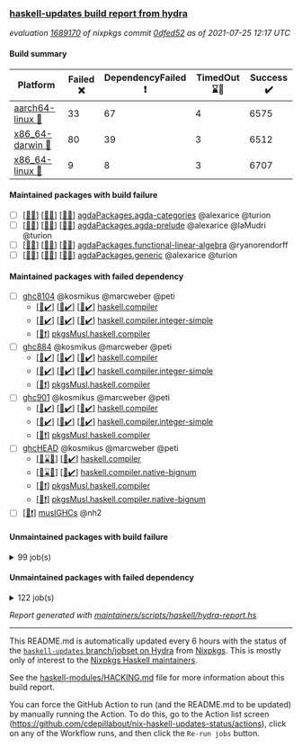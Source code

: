 ### [haskell-updates build report from hydra](https://hydra.nixos.org/jobset/nixpkgs/haskell-updates)
*evaluation [1689170](https://hydra.nixos.org/eval/1689170) of nixpkgs commit [0dfed52](https://github.com/NixOS/nixpkgs/commits/0dfed52fcf6184c25eefc0ee18330d631e6c7af5) as of 2021-07-25 12:17 UTC*
#### Build summary

 | Platform | Failed :x: | DependencyFailed :heavy_exclamation_mark: | TimedOut :hourglass::no_entry_sign: | Success :heavy_check_mark: | 
 | --- | --- | --- | --- | --- | 
 | [aarch64-linux :iphone:](https://hydra.nixos.org/eval/1689170?filter=.aarch64-linux) | 33 | 67 | 4 | 6575 | 
 | [x86_64-darwin :apple:](https://hydra.nixos.org/eval/1689170?filter=.x86_64-darwin) | 80 | 39 | 3 | 6512 | 
 | [x86_64-linux :penguin:](https://hydra.nixos.org/eval/1689170?filter=.x86_64-linux) | 9 | 8 | 3 | 6707 | 
#### Maintained packages with build failure
- [ ] [[:iphone::x:]](https://hydra.nixos.org/build/148413832) [[:apple::x:]](https://hydra.nixos.org/build/148413847) [[:penguin::x:]](https://hydra.nixos.org/build/148413844) [agdaPackages.agda-categories](https://hydra.nixos.org/eval/1689170?filter=agdaPackages.agda-categories) @alexarice @turion
- [ ] [[:iphone::x:]](https://hydra.nixos.org/build/148413836) [[:apple::x:]](https://hydra.nixos.org/build/148413835) [[:penguin::x:]](https://hydra.nixos.org/build/148413831) [agdaPackages.agda-prelude](https://hydra.nixos.org/eval/1689170?filter=agdaPackages.agda-prelude) @alexarice @laMudri @turion
- [ ] [[:iphone::x:]](https://hydra.nixos.org/build/148413837) [[:apple::x:]](https://hydra.nixos.org/build/148413849) [[:penguin::x:]](https://hydra.nixos.org/build/148413846) [agdaPackages.functional-linear-algebra](https://hydra.nixos.org/eval/1689170?filter=agdaPackages.functional-linear-algebra) @ryanorendorff
- [ ] [[:iphone::x:]](https://hydra.nixos.org/build/148413830) [[:apple::x:]](https://hydra.nixos.org/build/148413838) [[:penguin::x:]](https://hydra.nixos.org/build/148413834) [agdaPackages.generic](https://hydra.nixos.org/eval/1689170?filter=agdaPackages.generic) @alexarice @turion
#### Maintained packages with failed dependency
- [ ] [ghc8104](https://hydra.nixos.org/eval/1689170?filter=ghc8104) @kosmikus @marcweber @peti
  - [[:iphone::heavy_check_mark:]](https://hydra.nixos.org/build/148386706) [[:apple::heavy_check_mark:]](https://hydra.nixos.org/build/148232712) [[:penguin::heavy_check_mark:]](https://hydra.nixos.org/build/148386272) [haskell.compiler](https://hydra.nixos.org/eval/1689170?filter=haskell.compiler.ghc8104)
  - [[:iphone::heavy_check_mark:]](https://hydra.nixos.org/build/148376984) [[:apple::heavy_check_mark:]](https://hydra.nixos.org/build/148228743) [[:penguin::heavy_check_mark:]](https://hydra.nixos.org/build/148380038) [haskell.compiler.integer-simple](https://hydra.nixos.org/eval/1689170?filter=haskell.compiler.integer-simple.ghc8104)
  -   [[:penguin::heavy_exclamation_mark:]](https://hydra.nixos.org/build/148234959) [pkgsMusl.haskell.compiler](https://hydra.nixos.org/eval/1689170?filter=pkgsMusl.haskell.compiler.ghc8104)
- [ ] [ghc884](https://hydra.nixos.org/eval/1689170?filter=ghc884) @kosmikus @marcweber @peti
  - [[:iphone::heavy_check_mark:]](https://hydra.nixos.org/build/148388394) [[:apple::heavy_check_mark:]](https://hydra.nixos.org/build/148239757) [[:penguin::heavy_check_mark:]](https://hydra.nixos.org/build/148377361) [haskell.compiler](https://hydra.nixos.org/eval/1689170?filter=haskell.compiler.ghc884)
  - [[:iphone::heavy_check_mark:]](https://hydra.nixos.org/build/148387955) [[:apple::heavy_check_mark:]](https://hydra.nixos.org/build/148237372) [[:penguin::heavy_check_mark:]](https://hydra.nixos.org/build/148387289) [haskell.compiler.integer-simple](https://hydra.nixos.org/eval/1689170?filter=haskell.compiler.integer-simple.ghc884)
  -   [[:penguin::heavy_exclamation_mark:]](https://hydra.nixos.org/build/148230480) [pkgsMusl.haskell.compiler](https://hydra.nixos.org/eval/1689170?filter=pkgsMusl.haskell.compiler.ghc884)
- [ ] [ghc901](https://hydra.nixos.org/eval/1689170?filter=ghc901) @kosmikus @marcweber @peti
  - [[:iphone::heavy_check_mark:]](https://hydra.nixos.org/build/148376511) [[:apple::heavy_check_mark:]](https://hydra.nixos.org/build/148231710) [[:penguin::heavy_check_mark:]](https://hydra.nixos.org/build/148378419) [haskell.compiler](https://hydra.nixos.org/eval/1689170?filter=haskell.compiler.ghc901)
  - [[:iphone::heavy_check_mark:]](https://hydra.nixos.org/build/148377636) [[:apple::heavy_check_mark:]](https://hydra.nixos.org/build/148241715) [[:penguin::heavy_check_mark:]](https://hydra.nixos.org/build/148376410) [haskell.compiler.integer-simple](https://hydra.nixos.org/eval/1689170?filter=haskell.compiler.integer-simple.ghc901)
  -   [[:penguin::heavy_exclamation_mark:]](https://hydra.nixos.org/build/148239761) [pkgsMusl.haskell.compiler](https://hydra.nixos.org/eval/1689170?filter=pkgsMusl.haskell.compiler.ghc901)
- [ ] [ghcHEAD](https://hydra.nixos.org/eval/1689170?filter=ghcHEAD) @kosmikus @marcweber @peti
  - [[:apple::hourglass::no_entry_sign:]](https://hydra.nixos.org/build/148234967) [[:penguin::heavy_check_mark:]](https://hydra.nixos.org/build/148377968) [haskell.compiler](https://hydra.nixos.org/eval/1689170?filter=haskell.compiler.ghcHEAD)
  - [[:apple::hourglass::no_entry_sign:]](https://hydra.nixos.org/build/148246756) [[:penguin::heavy_check_mark:]](https://hydra.nixos.org/build/148387511) [haskell.compiler.native-bignum](https://hydra.nixos.org/eval/1689170?filter=haskell.compiler.native-bignum.ghcHEAD)
  -  [[:penguin::heavy_exclamation_mark:]](https://hydra.nixos.org/build/148239191) [pkgsMusl.haskell.compiler](https://hydra.nixos.org/eval/1689170?filter=pkgsMusl.haskell.compiler.ghcHEAD)
  -  [[:penguin::heavy_exclamation_mark:]](https://hydra.nixos.org/build/148232382) [pkgsMusl.haskell.compiler.native-bignum](https://hydra.nixos.org/eval/1689170?filter=pkgsMusl.haskell.compiler.native-bignum.ghcHEAD)
- [ ] [[:penguin::heavy_exclamation_mark:]](https://hydra.nixos.org/build/148235665) [muslGHCs](https://hydra.nixos.org/eval/1689170?filter=muslGHCs) @nh2
#### Unmaintained packages with build failure
<details><summary>99 job(s) </summary>

- [ ] [[:iphone::heavy_check_mark:]](https://hydra.nixos.org/build/148385589) [[:apple::x:]](https://hydra.nixos.org/build/148237998) [[:penguin::heavy_check_mark:]](https://hydra.nixos.org/build/148383153) [haskellPackages.FractalArt](https://hydra.nixos.org/eval/1689170?filter=haskellPackages.FractalArt) 
- [ ] [[:iphone::heavy_check_mark:]](https://hydra.nixos.org/build/148386229) [[:apple::x:]](https://hydra.nixos.org/build/148235041) [[:penguin::heavy_check_mark:]](https://hydra.nixos.org/build/148385362) [haskellPackages.GLHUI](https://hydra.nixos.org/eval/1689170?filter=haskellPackages.GLHUI) 
- [ ] [[:iphone::x:]](https://hydra.nixos.org/build/148380330) [[:apple::heavy_check_mark:]](https://hydra.nixos.org/build/148231743) [[:penguin::heavy_check_mark:]](https://hydra.nixos.org/build/148381847) [haskellPackages.HQu](https://hydra.nixos.org/eval/1689170?filter=haskellPackages.HQu) 
- [ ] [[:iphone::x:]](https://hydra.nixos.org/build/148375155) [[:apple::heavy_check_mark:]](https://hydra.nixos.org/build/148235321) [[:penguin::heavy_check_mark:]](https://hydra.nixos.org/build/148381581) [haskellPackages.HsASA](https://hydra.nixos.org/eval/1689170?filter=haskellPackages.HsASA) 
- [ ] [[:iphone::heavy_check_mark:]](https://hydra.nixos.org/build/148385482) [[:apple::x:]](https://hydra.nixos.org/build/148229533) [[:penguin::heavy_check_mark:]](https://hydra.nixos.org/build/148379922) [haskellPackages.JuicyPixels-extra](https://hydra.nixos.org/eval/1689170?filter=haskellPackages.JuicyPixels-extra) 
- [ ] [[:iphone::x:]](https://hydra.nixos.org/build/148378011) [[:apple::heavy_check_mark:]](https://hydra.nixos.org/build/148238694) [[:penguin::heavy_check_mark:]](https://hydra.nixos.org/build/148379629) [haskellPackages.OrderedBits](https://hydra.nixos.org/eval/1689170?filter=haskellPackages.OrderedBits) 
- [ ] [[:iphone::heavy_check_mark:]](https://hydra.nixos.org/build/148379658) [[:apple::x:]](https://hydra.nixos.org/build/148242213) [[:penguin::heavy_check_mark:]](https://hydra.nixos.org/build/148378574) [haskellPackages.SDL-image](https://hydra.nixos.org/eval/1689170?filter=haskellPackages.SDL-image) 
- [ ] [[:iphone::heavy_check_mark:]](https://hydra.nixos.org/build/148380693) [[:apple::x:]](https://hydra.nixos.org/build/148245217) [[:penguin::heavy_check_mark:]](https://hydra.nixos.org/build/148375758) [haskellPackages.SDL-mixer](https://hydra.nixos.org/eval/1689170?filter=haskellPackages.SDL-mixer) 
- [ ] [[:iphone::heavy_check_mark:]](https://hydra.nixos.org/build/148386959) [[:apple::x:]](https://hydra.nixos.org/build/148242008) [[:penguin::heavy_check_mark:]](https://hydra.nixos.org/build/148382866) [haskellPackages.SDL-ttf](https://hydra.nixos.org/eval/1689170?filter=haskellPackages.SDL-ttf) 
- [ ] [[:iphone::x:]](https://hydra.nixos.org/build/148376803) [[:apple::heavy_check_mark:]](https://hydra.nixos.org/build/148228196) [[:penguin::heavy_check_mark:]](https://hydra.nixos.org/build/148383539) [haskellPackages.accelerate-llvm](https://hydra.nixos.org/eval/1689170?filter=haskellPackages.accelerate-llvm) 
- [ ] [[:iphone::heavy_check_mark:]](https://hydra.nixos.org/build/148382249) [[:apple::x:]](https://hydra.nixos.org/build/148232803) [[:penguin::heavy_check_mark:]](https://hydra.nixos.org/build/148379970) [haskellPackages.acid-state](https://hydra.nixos.org/eval/1689170?filter=haskellPackages.acid-state) 
- [ ] [[:iphone::heavy_check_mark:]](https://hydra.nixos.org/build/148388543) [[:apple::x:]](https://hydra.nixos.org/build/148232267) [[:penguin::heavy_check_mark:]](https://hydra.nixos.org/build/148387746) [haskellPackages.al](https://hydra.nixos.org/eval/1689170?filter=haskellPackages.al) 
- [ ] [[:iphone::heavy_check_mark:]](https://hydra.nixos.org/build/148380690) [[:apple::x:]](https://hydra.nixos.org/build/148233115) [[:penguin::heavy_check_mark:]](https://hydra.nixos.org/build/148375584) [haskellPackages.assoc-list](https://hydra.nixos.org/eval/1689170?filter=haskellPackages.assoc-list) 
- [ ] [[:iphone::heavy_check_mark:]](https://hydra.nixos.org/build/148385064) [[:apple::x:]](https://hydra.nixos.org/build/148234573) [[:penguin::heavy_check_mark:]](https://hydra.nixos.org/build/148387067) [haskellPackages.assoc-listlike](https://hydra.nixos.org/eval/1689170?filter=haskellPackages.assoc-listlike) 
- [ ] [[:iphone::heavy_check_mark:]](https://hydra.nixos.org/build/148382353) [[:apple::x:]](https://hydra.nixos.org/build/148243347) [[:penguin::heavy_check_mark:]](https://hydra.nixos.org/build/148379375) [haskellPackages.ats-format](https://hydra.nixos.org/eval/1689170?filter=haskellPackages.ats-format) 
- [ ] [[:iphone::heavy_check_mark:]](https://hydra.nixos.org/build/148375359) [[:apple::x:]](https://hydra.nixos.org/build/148245904) [[:penguin::heavy_check_mark:]](https://hydra.nixos.org/build/148386980) [haskellPackages.aws-cloudfront-signed-cookies](https://hydra.nixos.org/eval/1689170?filter=haskellPackages.aws-cloudfront-signed-cookies) 
- [ ] [[:iphone::x:]](https://hydra.nixos.org/build/148387767) [[:apple::heavy_check_mark:]](https://hydra.nixos.org/build/148228396) [[:penguin::heavy_check_mark:]](https://hydra.nixos.org/build/148384018) [haskellPackages.basic-cpuid](https://hydra.nixos.org/eval/1689170?filter=haskellPackages.basic-cpuid) 
- [ ] [[:iphone::heavy_check_mark:]](https://hydra.nixos.org/build/148384490) [[:apple::x:]](https://hydra.nixos.org/build/148237177) [[:penguin::heavy_check_mark:]](https://hydra.nixos.org/build/148382764) [haskellPackages.bindings-parport](https://hydra.nixos.org/eval/1689170?filter=haskellPackages.bindings-parport) 
- [ ] [[:iphone::heavy_check_mark:]](https://hydra.nixos.org/build/148377279) [[:apple::x:]](https://hydra.nixos.org/build/148227760) [[:penguin::heavy_check_mark:]](https://hydra.nixos.org/build/148385857) [haskellPackages.blas-hs](https://hydra.nixos.org/eval/1689170?filter=haskellPackages.blas-hs) 
- [ ] [[:iphone::heavy_check_mark:]](https://hydra.nixos.org/build/148387848) [[:apple::x:]](https://hydra.nixos.org/build/148240704) [[:penguin::heavy_check_mark:]](https://hydra.nixos.org/build/148378823) [haskellPackages.btrfs](https://hydra.nixos.org/eval/1689170?filter=haskellPackages.btrfs) 
- [ ] [[:iphone::heavy_check_mark:]](https://hydra.nixos.org/build/148378398) [[:apple::x:]](https://hydra.nixos.org/build/148270184) [[:penguin::heavy_check_mark:]](https://hydra.nixos.org/build/148382020) [haskellPackages.c2hsc](https://hydra.nixos.org/eval/1689170?filter=haskellPackages.c2hsc) 
- [ ] [[:iphone::heavy_check_mark:]](https://hydra.nixos.org/build/148385110) [[:apple::x:]](https://hydra.nixos.org/build/148227473) [[:penguin::heavy_check_mark:]](https://hydra.nixos.org/build/148377029) [haskellPackages.cas-store](https://hydra.nixos.org/eval/1689170?filter=haskellPackages.cas-store) 
- [ ] [[:iphone::x:]](https://hydra.nixos.org/build/148384216) [[:apple::heavy_check_mark:]](https://hydra.nixos.org/build/148231910) [[:penguin::heavy_check_mark:]](https://hydra.nixos.org/build/148375170) [haskellPackages.cdar-mBound](https://hydra.nixos.org/eval/1689170?filter=haskellPackages.cdar-mBound) 
- [ ] [[:iphone::heavy_check_mark:]](https://hydra.nixos.org/build/148383811) [[:apple::x:]](https://hydra.nixos.org/build/148246363) [[:penguin::heavy_check_mark:]](https://hydra.nixos.org/build/148380500) [haskellPackages.chiphunk](https://hydra.nixos.org/eval/1689170?filter=haskellPackages.chiphunk) 
- [ ] [[:iphone::heavy_check_mark:]](https://hydra.nixos.org/build/148377084) [[:apple::x:]](https://hydra.nixos.org/build/148237879) [[:penguin::heavy_check_mark:]](https://hydra.nixos.org/build/148381210) [haskellPackages.discount](https://hydra.nixos.org/eval/1689170?filter=haskellPackages.discount) 
- [ ] [[:iphone::heavy_check_mark:]](https://hydra.nixos.org/build/148385984) [[:apple::x:]](https://hydra.nixos.org/build/148235123) [[:penguin::heavy_check_mark:]](https://hydra.nixos.org/build/148375543) [haskellPackages.diskhash](https://hydra.nixos.org/eval/1689170?filter=haskellPackages.diskhash) 
- [ ] [[:iphone::x:]](https://hydra.nixos.org/build/148375558) [[:apple::heavy_check_mark:]](https://hydra.nixos.org/build/148237016) [[:penguin::heavy_check_mark:]](https://hydra.nixos.org/build/148387900) [haskellPackages.dormouse-uri](https://hydra.nixos.org/eval/1689170?filter=haskellPackages.dormouse-uri) 
- [ ] [[:iphone::heavy_check_mark:]](https://hydra.nixos.org/build/148388223) [[:apple::x:]](https://hydra.nixos.org/build/148239816) [[:penguin::heavy_check_mark:]](https://hydra.nixos.org/build/148380932) [haskellPackages.dsv](https://hydra.nixos.org/eval/1689170?filter=haskellPackages.dsv) 
- [ ] [[:iphone::x:]](https://hydra.nixos.org/build/148386073) [[:apple::x:]](https://hydra.nixos.org/build/148238078) [[:penguin::heavy_check_mark:]](https://hydra.nixos.org/build/148384215) [haskellPackages.easytensor](https://hydra.nixos.org/eval/1689170?filter=haskellPackages.easytensor) 
- [ ] [[:iphone::heavy_check_mark:]](https://hydra.nixos.org/build/148376628) [[:apple::x:]](https://hydra.nixos.org/build/148236637) [[:penguin::heavy_check_mark:]](https://hydra.nixos.org/build/148387424) [haskellPackages.epub-tools](https://hydra.nixos.org/eval/1689170?filter=haskellPackages.epub-tools) 
- [ ] [[:iphone::heavy_check_mark:]](https://hydra.nixos.org/build/148376799) [[:apple::x:]](https://hydra.nixos.org/build/148227817) [[:penguin::heavy_check_mark:]](https://hydra.nixos.org/build/148376942) [haskellPackages.exinst](https://hydra.nixos.org/eval/1689170?filter=haskellPackages.exinst) 
- [ ] [[:iphone::heavy_check_mark:]](https://hydra.nixos.org/build/148380324) [[:apple::x:]](https://hydra.nixos.org/build/148243022) [[:penguin::heavy_check_mark:]](https://hydra.nixos.org/build/148379064) [haskellPackages.float128](https://hydra.nixos.org/eval/1689170?filter=haskellPackages.float128) 
- [ ] [[:iphone::x:]](https://hydra.nixos.org/build/148386449) [[:apple::heavy_check_mark:]](https://hydra.nixos.org/build/148245008) [[:penguin::heavy_check_mark:]](https://hydra.nixos.org/build/148380632) [haskellPackages.freetype2](https://hydra.nixos.org/eval/1689170?filter=haskellPackages.freetype2) 
- [ ] [[:iphone::heavy_check_mark:]](https://hydra.nixos.org/build/148381451) [[:apple::x:]](https://hydra.nixos.org/build/148236256) [[:penguin::heavy_check_mark:]](https://hydra.nixos.org/build/148379530) [haskellPackages.fuzzytime](https://hydra.nixos.org/eval/1689170?filter=haskellPackages.fuzzytime) 
- [ ] [[:iphone::x:]](https://hydra.nixos.org/build/148385022) [[:apple::heavy_check_mark:]](https://hydra.nixos.org/build/148229224) [[:penguin::heavy_check_mark:]](https://hydra.nixos.org/build/148383521) [haskellPackages.geomancy](https://hydra.nixos.org/eval/1689170?filter=haskellPackages.geomancy) 
- [ ] [[:iphone::x:]](https://hydra.nixos.org/build/148387576) [[:apple::heavy_check_mark:]](https://hydra.nixos.org/build/148245131) [[:penguin::heavy_check_mark:]](https://hydra.nixos.org/build/148385463) [haskellPackages.ghc-prof](https://hydra.nixos.org/eval/1689170?filter=haskellPackages.ghc-prof) 
- [ ] [[:iphone::heavy_check_mark:]](https://hydra.nixos.org/build/148376850) [[:apple::x:]](https://hydra.nixos.org/build/148242708) [[:penguin::heavy_check_mark:]](https://hydra.nixos.org/build/148385395) [haskellPackages.gi-gdkx11](https://hydra.nixos.org/eval/1689170?filter=haskellPackages.gi-gdkx11) 
- [ ] [[:iphone::x:]](https://hydra.nixos.org/build/148386297) [[:penguin::heavy_check_mark:]](https://hydra.nixos.org/build/148378768) [haskellPackages.gnome-keyring](https://hydra.nixos.org/eval/1689170?filter=haskellPackages.gnome-keyring) 
- [ ] [[:apple::x:]](https://hydra.nixos.org/build/148241309) [haskellPackages.gtk-mac-integration](https://hydra.nixos.org/eval/1689170?filter=haskellPackages.gtk-mac-integration) 
- [ ] [[:iphone::heavy_exclamation_mark:]](https://hydra.nixos.org/build/148376430) [[:apple::x:]](https://hydra.nixos.org/build/148246678) [[:penguin::heavy_check_mark:]](https://hydra.nixos.org/build/148375737) [haskellPackages.gtk-traymanager](https://hydra.nixos.org/eval/1689170?filter=haskellPackages.gtk-traymanager) 
- [ ] [[:iphone::x:]](https://hydra.nixos.org/build/148381805) [[:apple::heavy_check_mark:]](https://hydra.nixos.org/build/148234850) [[:penguin::heavy_check_mark:]](https://hydra.nixos.org/build/148380704) [haskellPackages.gtk2hs-buildtools](https://hydra.nixos.org/eval/1689170?filter=haskellPackages.gtk2hs-buildtools) 
- [ ] [[:iphone::heavy_check_mark:]](https://hydra.nixos.org/build/148378624) [[:apple::x:]](https://hydra.nixos.org/build/148238099) [[:penguin::heavy_check_mark:]](https://hydra.nixos.org/build/148386621) [haskellPackages.hamid](https://hydra.nixos.org/eval/1689170?filter=haskellPackages.hamid) 
- [ ] [[:iphone::x:]](https://hydra.nixos.org/build/148382184) [[:apple::x:]](https://hydra.nixos.org/build/148242119) [[:penguin::x:]](https://hydra.nixos.org/build/148387505) [haskellPackages.hedgehog-optics](https://hydra.nixos.org/eval/1689170?filter=haskellPackages.hedgehog-optics) 
- [ ] [[:iphone::heavy_check_mark:]](https://hydra.nixos.org/build/148388520) [[:apple::x:]](https://hydra.nixos.org/build/148236081) [[:penguin::heavy_check_mark:]](https://hydra.nixos.org/build/148379977) [haskellPackages.hid](https://hydra.nixos.org/eval/1689170?filter=haskellPackages.hid) 
- [ ] [[:iphone::heavy_check_mark:]](https://hydra.nixos.org/build/148378821) [[:apple::x:]](https://hydra.nixos.org/build/148245317) [[:penguin::heavy_check_mark:]](https://hydra.nixos.org/build/148383853) [haskellPackages.higher-leveldb](https://hydra.nixos.org/eval/1689170?filter=haskellPackages.higher-leveldb) 
- [ ] [[:iphone::heavy_check_mark:]](https://hydra.nixos.org/build/148383715) [[:apple::x:]](https://hydra.nixos.org/build/148246375) [[:penguin::heavy_check_mark:]](https://hydra.nixos.org/build/148379706) [haskellPackages.highlight](https://hydra.nixos.org/eval/1689170?filter=haskellPackages.highlight) 
- [ ] [[:iphone::heavy_check_mark:]](https://hydra.nixos.org/build/148384297) [[:apple::x:]](https://hydra.nixos.org/build/148231773) [[:penguin::heavy_check_mark:]](https://hydra.nixos.org/build/148375224) [haskellPackages.hmatrix-morpheus](https://hydra.nixos.org/eval/1689170?filter=haskellPackages.hmatrix-morpheus) 
- [ ] [[:iphone::heavy_check_mark:]](https://hydra.nixos.org/build/148381409) [[:apple::x:]](https://hydra.nixos.org/build/148231990) [[:penguin::heavy_check_mark:]](https://hydra.nixos.org/build/148386087) [haskellPackages.hmidi](https://hydra.nixos.org/eval/1689170?filter=haskellPackages.hmidi) 
- [ ] [[:iphone::x:]](https://hydra.nixos.org/build/148377204) [[:apple::heavy_check_mark:]](https://hydra.nixos.org/build/148229016) [[:penguin::heavy_check_mark:]](https://hydra.nixos.org/build/148382863) [haskellPackages.hq](https://hydra.nixos.org/eval/1689170?filter=haskellPackages.hq) 
- [ ] [[:iphone::heavy_check_mark:]](https://hydra.nixos.org/build/148386889) [[:apple::x:]](https://hydra.nixos.org/build/148233217) [[:penguin::heavy_check_mark:]](https://hydra.nixos.org/build/148380280) [haskellPackages.hs](https://hydra.nixos.org/eval/1689170?filter=haskellPackages.hs) 
- [ ] [[:iphone::x:]](https://hydra.nixos.org/build/148381330) [[:apple::x:]](https://hydra.nixos.org/build/148234568) [[:penguin::x:]](https://hydra.nixos.org/build/148383852) [haskellPackages.hs-aws-lambda](https://hydra.nixos.org/eval/1689170?filter=haskellPackages.hs-aws-lambda) 
- [ ] [[:iphone::heavy_check_mark:]](https://hydra.nixos.org/build/148376838) [[:apple::x:]](https://hydra.nixos.org/build/148237847) [[:penguin::heavy_check_mark:]](https://hydra.nixos.org/build/148378988) [haskellPackages.hsshellscript](https://hydra.nixos.org/eval/1689170?filter=haskellPackages.hsshellscript) 
- [ ] [[:iphone::heavy_check_mark:]](https://hydra.nixos.org/build/148379298) [[:apple::x:]](https://hydra.nixos.org/build/148236693) [[:penguin::heavy_check_mark:]](https://hydra.nixos.org/build/148380136) [haskellPackages.hssourceinfo](https://hydra.nixos.org/eval/1689170?filter=haskellPackages.hssourceinfo) 
- [ ] [[:iphone::heavy_check_mark:]](https://hydra.nixos.org/build/148379418) [[:apple::x:]](https://hydra.nixos.org/build/148234578) [[:penguin::heavy_check_mark:]](https://hydra.nixos.org/build/148378234) [haskellPackages.huckleberry](https://hydra.nixos.org/eval/1689170?filter=haskellPackages.huckleberry) 
- [ ] [[:iphone::heavy_check_mark:]](https://hydra.nixos.org/build/148375409) [[:apple::x:]](https://hydra.nixos.org/build/148270116) [[:penguin::heavy_check_mark:]](https://hydra.nixos.org/build/148380714) [haskellPackages.interval-algebra](https://hydra.nixos.org/eval/1689170?filter=haskellPackages.interval-algebra) 
- [ ] [[:iphone::heavy_check_mark:]](https://hydra.nixos.org/build/148375708) [[:apple::x:]](https://hydra.nixos.org/build/148230561) [[:penguin::heavy_check_mark:]](https://hydra.nixos.org/build/148375736) [haskellPackages.ipcvar](https://hydra.nixos.org/eval/1689170?filter=haskellPackages.ipcvar) 
- [ ] [[:iphone::heavy_check_mark:]](https://hydra.nixos.org/build/148388083) [[:apple::x:]](https://hydra.nixos.org/build/148244146) [[:penguin::heavy_check_mark:]](https://hydra.nixos.org/build/148385337) [haskellPackages.junit-xml](https://hydra.nixos.org/eval/1689170?filter=haskellPackages.junit-xml) 
- [ ] [[:iphone::heavy_check_mark:]](https://hydra.nixos.org/build/148379723) [[:apple::x:]](https://hydra.nixos.org/build/148240214) [[:penguin::heavy_check_mark:]](https://hydra.nixos.org/build/148385462) [haskellPackages.keep-alive](https://hydra.nixos.org/eval/1689170?filter=haskellPackages.keep-alive) 
- [ ] [[:iphone::heavy_check_mark:]](https://hydra.nixos.org/build/148385160) [[:apple::x:]](https://hydra.nixos.org/build/148242876) [[:penguin::heavy_check_mark:]](https://hydra.nixos.org/build/148387899) [haskellPackages.leveldb-haskell-fork](https://hydra.nixos.org/eval/1689170?filter=haskellPackages.leveldb-haskell-fork) 
- [ ] [[:iphone::x:]](https://hydra.nixos.org/build/148380953) [[:apple::heavy_check_mark:]](https://hydra.nixos.org/build/148245179) [[:penguin::heavy_check_mark:]](https://hydra.nixos.org/build/148388464) [haskellPackages.libBF](https://hydra.nixos.org/eval/1689170?filter=haskellPackages.libBF) 
- [ ] [[:iphone::heavy_check_mark:]](https://hydra.nixos.org/build/148376687) [[:apple::x:]](https://hydra.nixos.org/build/148241617) [[:penguin::heavy_check_mark:]](https://hydra.nixos.org/build/148380192) [haskellPackages.loc](https://hydra.nixos.org/eval/1689170?filter=haskellPackages.loc) 
- [ ] [[:iphone::x:]](https://hydra.nixos.org/build/148375680) [[:apple::heavy_check_mark:]](https://hydra.nixos.org/build/148227621) [[:penguin::heavy_check_mark:]](https://hydra.nixos.org/build/148387753) [haskellPackages.long-double](https://hydra.nixos.org/eval/1689170?filter=haskellPackages.long-double) 
- [ ] [[:iphone::heavy_check_mark:]](https://hydra.nixos.org/build/148379134) [[:apple::x:]](https://hydra.nixos.org/build/148235307) [[:penguin::heavy_check_mark:]](https://hydra.nixos.org/build/148384521) [haskellPackages.mediawiki2latex](https://hydra.nixos.org/eval/1689170?filter=haskellPackages.mediawiki2latex) 
- [ ] [[:iphone::heavy_check_mark:]](https://hydra.nixos.org/build/148383491) [[:apple::x:]](https://hydra.nixos.org/build/148234013) [[:penguin::heavy_check_mark:]](https://hydra.nixos.org/build/148387045) [haskellPackages.mercury-api](https://hydra.nixos.org/eval/1689170?filter=haskellPackages.mercury-api) 
- [ ] [[:iphone::heavy_check_mark:]](https://hydra.nixos.org/build/148386776) [[:apple::x:]](https://hydra.nixos.org/build/148247004) [[:penguin::heavy_check_mark:]](https://hydra.nixos.org/build/148381092) [haskellPackages.nano-cryptr](https://hydra.nixos.org/eval/1689170?filter=haskellPackages.nano-cryptr) 
- [ ] [[:iphone::x:]](https://hydra.nixos.org/build/148386447) [[:apple::x:]](https://hydra.nixos.org/build/148230283) [[:penguin::x:]](https://hydra.nixos.org/build/148385525) [haskellPackages.nat-optics](https://hydra.nixos.org/eval/1689170?filter=haskellPackages.nat-optics) 
- [ ] [[:iphone::x:]](https://hydra.nixos.org/build/148378194) [[:apple::heavy_check_mark:]](https://hydra.nixos.org/build/148231608) [[:penguin::heavy_check_mark:]](https://hydra.nixos.org/build/148376093) [haskellPackages.nlopt-haskell](https://hydra.nixos.org/eval/1689170?filter=haskellPackages.nlopt-haskell) 
- [ ] [[:iphone::heavy_check_mark:]](https://hydra.nixos.org/build/148386942) [[:apple::x:]](https://hydra.nixos.org/build/148243011) [[:penguin::heavy_check_mark:]](https://hydra.nixos.org/build/148376326) [haskellPackages.opencv](https://hydra.nixos.org/eval/1689170?filter=haskellPackages.opencv) 
- [ ] [[:iphone::x:]](https://hydra.nixos.org/build/148379546) [[:apple::x:]](https://hydra.nixos.org/build/148231995) [[:penguin::x:]](https://hydra.nixos.org/build/148385488) [haskellPackages.parser-unbiased-choice-monad-embedding](https://hydra.nixos.org/eval/1689170?filter=haskellPackages.parser-unbiased-choice-monad-embedding) 
- [ ] [[:iphone::heavy_check_mark:]](https://hydra.nixos.org/build/148380893) [[:apple::x:]](https://hydra.nixos.org/build/148239887) [[:penguin::heavy_check_mark:]](https://hydra.nixos.org/build/148385107) [haskellPackages.persistent-pagination](https://hydra.nixos.org/eval/1689170?filter=haskellPackages.persistent-pagination) 
- [ ] [[:iphone::x:]](https://hydra.nixos.org/build/148381222) [[:apple::heavy_check_mark:]](https://hydra.nixos.org/build/148233693) [[:penguin::heavy_check_mark:]](https://hydra.nixos.org/build/148378390) [haskellPackages.picosat](https://hydra.nixos.org/eval/1689170?filter=haskellPackages.picosat) 
- [ ] [[:iphone::heavy_check_mark:]](https://hydra.nixos.org/build/148382641) [[:apple::x:]](https://hydra.nixos.org/build/148230376) [[:penguin::heavy_check_mark:]](https://hydra.nixos.org/build/148378491) [haskellPackages.ping-wrapper](https://hydra.nixos.org/eval/1689170?filter=haskellPackages.ping-wrapper) 
- [ ] [[:iphone::heavy_check_mark:]](https://hydra.nixos.org/build/148388053) [[:apple::x:]](https://hydra.nixos.org/build/148240479) [[:penguin::heavy_check_mark:]](https://hydra.nixos.org/build/148383480) [haskellPackages.pipes-zlib](https://hydra.nixos.org/eval/1689170?filter=haskellPackages.pipes-zlib) 
- [ ] [[:iphone::heavy_check_mark:]](https://hydra.nixos.org/build/148375338) [[:apple::x:]](https://hydra.nixos.org/build/148233286) [[:penguin::heavy_check_mark:]](https://hydra.nixos.org/build/148380565) [haskellPackages.posix-socket](https://hydra.nixos.org/eval/1689170?filter=haskellPackages.posix-socket) 
- [ ] [[:iphone::heavy_check_mark:]](https://hydra.nixos.org/build/148377071) [[:apple::x:]](https://hydra.nixos.org/build/148238349) [[:penguin::heavy_check_mark:]](https://hydra.nixos.org/build/148385771) [haskellPackages.posix-timer](https://hydra.nixos.org/eval/1689170?filter=haskellPackages.posix-timer) 
- [ ] [[:iphone::x:]](https://hydra.nixos.org/build/148382495) [[:apple::heavy_check_mark:]](https://hydra.nixos.org/build/148238535) [[:penguin::heavy_check_mark:]](https://hydra.nixos.org/build/148378272) [haskellPackages.powerqueue-distributed](https://hydra.nixos.org/eval/1689170?filter=haskellPackages.powerqueue-distributed) 
- [ ] [[:iphone::x:]](https://hydra.nixos.org/build/148387114) [[:apple::x:]](https://hydra.nixos.org/build/148270220) [[:penguin::x:]](https://hydra.nixos.org/build/148384358) [haskellPackages.procex](https://hydra.nixos.org/eval/1689170?filter=haskellPackages.procex) 
- [ ] [[:iphone::heavy_check_mark:]](https://hydra.nixos.org/build/148382876) [[:apple::x:]](https://hydra.nixos.org/build/148236019) [[:penguin::heavy_check_mark:]](https://hydra.nixos.org/build/148387236) [haskellPackages.pthread](https://hydra.nixos.org/eval/1689170?filter=haskellPackages.pthread) 
- [ ] [[:iphone::x:]](https://hydra.nixos.org/build/148387419) [[:apple::heavy_check_mark:]](https://hydra.nixos.org/build/148245851) [[:penguin::heavy_check_mark:]](https://hydra.nixos.org/build/148375383) [haskellPackages.ptr-poker](https://hydra.nixos.org/eval/1689170?filter=haskellPackages.ptr-poker) 
- [ ] [[:iphone::heavy_check_mark:]](https://hydra.nixos.org/build/148375880) [[:apple::x:]](https://hydra.nixos.org/build/148230473) [[:penguin::heavy_check_mark:]](https://hydra.nixos.org/build/148381142) [haskellPackages.ranged-list](https://hydra.nixos.org/eval/1689170?filter=haskellPackages.ranged-list) 
- [ ] [[:iphone::heavy_check_mark:]](https://hydra.nixos.org/build/148386587) [[:apple::x:]](https://hydra.nixos.org/build/148269894) [[:penguin::heavy_check_mark:]](https://hydra.nixos.org/build/148376471) [haskellPackages.sandwich-webdriver](https://hydra.nixos.org/eval/1689170?filter=haskellPackages.sandwich-webdriver) 
- [ ] [[:iphone::heavy_check_mark:]](https://hydra.nixos.org/build/148379844) [[:apple::x:]](https://hydra.nixos.org/build/148239192) [[:penguin::heavy_check_mark:]](https://hydra.nixos.org/build/148386541) [haskellPackages.sdp](https://hydra.nixos.org/eval/1689170?filter=haskellPackages.sdp) 
- [ ] [[:iphone::heavy_check_mark:]](https://hydra.nixos.org/build/148379132) [[:apple::x:]](https://hydra.nixos.org/build/148242511) [[:penguin::heavy_check_mark:]](https://hydra.nixos.org/build/148385664) [haskellPackages.select](https://hydra.nixos.org/eval/1689170?filter=haskellPackages.select) 
- [ ] [[:iphone::heavy_check_mark:]](https://hydra.nixos.org/build/148387622) [[:apple::x:]](https://hydra.nixos.org/build/148231427) [[:penguin::heavy_check_mark:]](https://hydra.nixos.org/build/148385741) [haskellPackages.sequence-formats](https://hydra.nixos.org/eval/1689170?filter=haskellPackages.sequence-formats) 
- [ ] [[:iphone::heavy_check_mark:]](https://hydra.nixos.org/build/148384893) [[:apple::x:]](https://hydra.nixos.org/build/148237779) [[:penguin::heavy_check_mark:]](https://hydra.nixos.org/build/148375246) [haskellPackages.shared-memory](https://hydra.nixos.org/eval/1689170?filter=haskellPackages.shared-memory) 
- [ ] [[:iphone::heavy_check_mark:]](https://hydra.nixos.org/build/148377658) [[:apple::x:]](https://hydra.nixos.org/build/148233238) [[:penguin::heavy_check_mark:]](https://hydra.nixos.org/build/148382721) [haskellPackages.sysinfo](https://hydra.nixos.org/eval/1689170?filter=haskellPackages.sysinfo) 
- [ ] [[:iphone::heavy_check_mark:]](https://hydra.nixos.org/build/148380275) [[:apple::x:]](https://hydra.nixos.org/build/148239749) [[:penguin::heavy_check_mark:]](https://hydra.nixos.org/build/148384520) [haskellPackages.tailfile-hinotify](https://hydra.nixos.org/eval/1689170?filter=haskellPackages.tailfile-hinotify) 
- [ ] [[:iphone::heavy_check_mark:]](https://hydra.nixos.org/build/148384412) [[:apple::x:]](https://hydra.nixos.org/build/148243629) [[:penguin::heavy_check_mark:]](https://hydra.nixos.org/build/148377352) [haskellPackages.thyme](https://hydra.nixos.org/eval/1689170?filter=haskellPackages.thyme) 
- [ ] [[:iphone::x:]](https://hydra.nixos.org/build/148378679) [[:apple::heavy_check_mark:]](https://hydra.nixos.org/build/148234781) [[:penguin::heavy_check_mark:]](https://hydra.nixos.org/build/148378949) [haskellPackages.type-natural](https://hydra.nixos.org/eval/1689170?filter=haskellPackages.type-natural) 
- [ ] [[:iphone::heavy_check_mark:]](https://hydra.nixos.org/build/148385220) [[:apple::x:]](https://hydra.nixos.org/build/148229311) [[:penguin::heavy_check_mark:]](https://hydra.nixos.org/build/148382535) [haskellPackages.tz](https://hydra.nixos.org/eval/1689170?filter=haskellPackages.tz) 
- [ ] [[:iphone::x:]](https://hydra.nixos.org/build/148382303) [[:apple::heavy_check_mark:]](https://hydra.nixos.org/build/148238385) [[:penguin::heavy_check_mark:]](https://hydra.nixos.org/build/148379830) [haskellPackages.unicode-properties](https://hydra.nixos.org/eval/1689170?filter=haskellPackages.unicode-properties) 
- [ ] [[:iphone::x:]](https://hydra.nixos.org/build/148376980) [[:apple::heavy_check_mark:]](https://hydra.nixos.org/build/148240881) [[:penguin::heavy_check_mark:]](https://hydra.nixos.org/build/148382277) [haskellPackages.wiringPi](https://hydra.nixos.org/eval/1689170?filter=haskellPackages.wiringPi) 
- [ ] [[:iphone::heavy_check_mark:]](https://hydra.nixos.org/build/148381996) [[:apple::x:]](https://hydra.nixos.org/build/148233226) [[:penguin::heavy_check_mark:]](https://hydra.nixos.org/build/148379110) [tests.haskell.writers](https://hydra.nixos.org/eval/1689170?filter=tests.haskell.writers) 
- [ ] [[:iphone::x:]](https://hydra.nixos.org/build/148388331) [[:apple::heavy_check_mark:]](https://hydra.nixos.org/build/148230669) [[:penguin::heavy_check_mark:]](https://hydra.nixos.org/build/148382879) [haskellPackages.x86-64bit](https://hydra.nixos.org/eval/1689170?filter=haskellPackages.x86-64bit) 
- [ ] [[:iphone::heavy_check_mark:]](https://hydra.nixos.org/build/148378540) [[:apple::x:]](https://hydra.nixos.org/build/148244895) [[:penguin::heavy_check_mark:]](https://hydra.nixos.org/build/148388020) [haskellPackages.xmonad-utils](https://hydra.nixos.org/eval/1689170?filter=haskellPackages.xmonad-utils) 
- [ ] [[:iphone::heavy_check_mark:]](https://hydra.nixos.org/build/148379911) [[:apple::x:]](https://hydra.nixos.org/build/148231152) [[:penguin::heavy_check_mark:]](https://hydra.nixos.org/build/148386707) [haskellPackages.yoga](https://hydra.nixos.org/eval/1689170?filter=haskellPackages.yoga) 
- [ ] [[:iphone::heavy_check_mark:]](https://hydra.nixos.org/build/148382018) [[:apple::x:]](https://hydra.nixos.org/build/148232654) [[:penguin::heavy_check_mark:]](https://hydra.nixos.org/build/148377836) [haskellPackages.zip](https://hydra.nixos.org/eval/1689170?filter=haskellPackages.zip) 
- [ ] [[:iphone::heavy_check_mark:]](https://hydra.nixos.org/build/148381028) [[:apple::x:]](https://hydra.nixos.org/build/148246543) [[:penguin::heavy_check_mark:]](https://hydra.nixos.org/build/148388499) [haskellPackages.zot](https://hydra.nixos.org/eval/1689170?filter=haskellPackages.zot) 
- [ ] [[:iphone::heavy_check_mark:]](https://hydra.nixos.org/build/148378856) [[:apple::x:]](https://hydra.nixos.org/build/148229363) [[:penguin::heavy_check_mark:]](https://hydra.nixos.org/build/148382168) [haskellPackages.zxcvbn-c](https://hydra.nixos.org/eval/1689170?filter=haskellPackages.zxcvbn-c) 
</details>

#### Unmaintained packages with failed dependency
<details><summary>122 job(s) </summary>

- [ ] [[:iphone::heavy_exclamation_mark:]](https://hydra.nixos.org/build/148379655) [[:apple::heavy_check_mark:]](https://hydra.nixos.org/build/148232406) [[:penguin::heavy_check_mark:]](https://hydra.nixos.org/build/148388618) [haskellPackages.Chart-cairo](https://hydra.nixos.org/eval/1689170?filter=haskellPackages.Chart-cairo) 
- [ ] [[:iphone::heavy_exclamation_mark:]](https://hydra.nixos.org/build/148388664) [[:apple::heavy_check_mark:]](https://hydra.nixos.org/build/148244321) [[:penguin::heavy_check_mark:]](https://hydra.nixos.org/build/148386372) [haskellPackages.Chart-gtk](https://hydra.nixos.org/eval/1689170?filter=haskellPackages.Chart-gtk) 
- [ ] [[:iphone::heavy_exclamation_mark:]](https://hydra.nixos.org/build/148380662) [[:apple::heavy_check_mark:]](https://hydra.nixos.org/build/148241944) [[:penguin::heavy_check_mark:]](https://hydra.nixos.org/build/148383648) [haskellPackages.Chart-gtk3](https://hydra.nixos.org/eval/1689170?filter=haskellPackages.Chart-gtk3) 
- [ ] [[:iphone::heavy_exclamation_mark:]](https://hydra.nixos.org/build/148385274) [[:apple::heavy_check_mark:]](https://hydra.nixos.org/build/148240143) [[:penguin::heavy_check_mark:]](https://hydra.nixos.org/build/148377952) [haskellPackages.Chart-tests](https://hydra.nixos.org/eval/1689170?filter=haskellPackages.Chart-tests) 
- [ ] [[:iphone::heavy_exclamation_mark:]](https://hydra.nixos.org/build/148381778) [[:apple::heavy_check_mark:]](https://hydra.nixos.org/build/148233560) [[:penguin::heavy_check_mark:]](https://hydra.nixos.org/build/148377224) [haskellPackages.GtkTV](https://hydra.nixos.org/eval/1689170?filter=haskellPackages.GtkTV) 
- [ ] [[:iphone::heavy_exclamation_mark:]](https://hydra.nixos.org/build/148387756) [[:apple::heavy_check_mark:]](https://hydra.nixos.org/build/148233625) [[:penguin::heavy_check_mark:]](https://hydra.nixos.org/build/148380687) [haskellPackages.MissingK](https://hydra.nixos.org/eval/1689170?filter=haskellPackages.MissingK) 
- [ ] [[:iphone::heavy_exclamation_mark:]](https://hydra.nixos.org/build/148375279) [[:apple::heavy_check_mark:]](https://hydra.nixos.org/build/148233894) [[:penguin::heavy_check_mark:]](https://hydra.nixos.org/build/148376394) [haskellPackages.PrimitiveArray](https://hydra.nixos.org/eval/1689170?filter=haskellPackages.PrimitiveArray) 
- [ ] [[:iphone::heavy_exclamation_mark:]](https://hydra.nixos.org/build/148387250) [[:apple::heavy_check_mark:]](https://hydra.nixos.org/build/148236804) [[:penguin::heavy_check_mark:]](https://hydra.nixos.org/build/148378337) [haskellPackages.aivika-experiment-cairo](https://hydra.nixos.org/eval/1689170?filter=haskellPackages.aivika-experiment-cairo) 
- [ ] [[:iphone::heavy_check_mark:]](https://hydra.nixos.org/build/148378347) [[:apple::heavy_exclamation_mark:]](https://hydra.nixos.org/build/148238520) [[:penguin::heavy_check_mark:]](https://hydra.nixos.org/build/148388182) [haskellPackages.antiope-es](https://hydra.nixos.org/eval/1689170?filter=haskellPackages.antiope-es) 
- [ ] [[:iphone::heavy_check_mark:]](https://hydra.nixos.org/build/148387514) [[:apple::heavy_exclamation_mark:]](https://hydra.nixos.org/build/148245506) [[:penguin::heavy_check_mark:]](https://hydra.nixos.org/build/148384834) [haskellPackages.bindings-portaudio](https://hydra.nixos.org/eval/1689170?filter=haskellPackages.bindings-portaudio) 
- [ ] [bustle](https://hydra.nixos.org/eval/1689170?filter=bustle) 
  - [[:iphone::heavy_exclamation_mark:]](https://hydra.nixos.org/build/148386720) [[:penguin::heavy_check_mark:]](https://hydra.nixos.org/build/148387116) [toplevel](https://hydra.nixos.org/eval/1689170?filter=bustle)
  - [[:iphone::heavy_exclamation_mark:]](https://hydra.nixos.org/build/148377899) [[:penguin::heavy_check_mark:]](https://hydra.nixos.org/build/148376695) [haskellPackages](https://hydra.nixos.org/eval/1689170?filter=haskellPackages.bustle)
- [ ] [[:iphone::heavy_exclamation_mark:]](https://hydra.nixos.org/build/148380405) [[:apple::heavy_check_mark:]](https://hydra.nixos.org/build/148229507) [[:penguin::heavy_check_mark:]](https://hydra.nixos.org/build/148378818) [haskellPackages.cairo](https://hydra.nixos.org/eval/1689170?filter=haskellPackages.cairo) 
- [ ] [[:iphone::heavy_exclamation_mark:]](https://hydra.nixos.org/build/148384379) [[:apple::heavy_check_mark:]](https://hydra.nixos.org/build/148236050) [[:penguin::heavy_check_mark:]](https://hydra.nixos.org/build/148375608) [haskellPackages.cairo-appbase](https://hydra.nixos.org/eval/1689170?filter=haskellPackages.cairo-appbase) 
- [ ] [[:iphone::heavy_exclamation_mark:]](https://hydra.nixos.org/build/148385202) [[:apple::heavy_check_mark:]](https://hydra.nixos.org/build/148242852) [[:penguin::heavy_check_mark:]](https://hydra.nixos.org/build/148387660) [haskellPackages.cairo-canvas](https://hydra.nixos.org/eval/1689170?filter=haskellPackages.cairo-canvas) 
- [ ] [[:iphone::heavy_exclamation_mark:]](https://hydra.nixos.org/build/148379004) [[:apple::heavy_check_mark:]](https://hydra.nixos.org/build/148246991) [[:penguin::heavy_check_mark:]](https://hydra.nixos.org/build/148380294) [haskellPackages.diagrams-cairo](https://hydra.nixos.org/eval/1689170?filter=haskellPackages.diagrams-cairo) 
- [ ] [[:iphone::heavy_exclamation_mark:]](https://hydra.nixos.org/build/148385792) [[:apple::heavy_check_mark:]](https://hydra.nixos.org/build/148240460) [[:penguin::heavy_check_mark:]](https://hydra.nixos.org/build/148386958) [haskellPackages.dormouse-client](https://hydra.nixos.org/eval/1689170?filter=haskellPackages.dormouse-client) 
- [ ] [[:iphone::heavy_exclamation_mark:]](https://hydra.nixos.org/build/148378815) [[:apple::heavy_check_mark:]](https://hydra.nixos.org/build/148242974) [[:penguin::heavy_check_mark:]](https://hydra.nixos.org/build/148385438) [haskellPackages.dynamic-graph](https://hydra.nixos.org/eval/1689170?filter=haskellPackages.dynamic-graph) 
- [ ] [[:iphone::heavy_exclamation_mark:]](https://hydra.nixos.org/build/148381078) [[:apple::heavy_exclamation_mark:]](https://hydra.nixos.org/build/148241846) [[:penguin::heavy_check_mark:]](https://hydra.nixos.org/build/148385403) [haskellPackages.easytensor-vulkan](https://hydra.nixos.org/eval/1689170?filter=haskellPackages.easytensor-vulkan) 
- [ ] [[:iphone::heavy_check_mark:]](https://hydra.nixos.org/build/148378848) [[:apple::heavy_exclamation_mark:]](https://hydra.nixos.org/build/148236868) [[:penguin::heavy_check_mark:]](https://hydra.nixos.org/build/148386571) [haskellPackages.exinst-aeson](https://hydra.nixos.org/eval/1689170?filter=haskellPackages.exinst-aeson) 
- [ ] [[:iphone::heavy_check_mark:]](https://hydra.nixos.org/build/148380292) [[:apple::heavy_exclamation_mark:]](https://hydra.nixos.org/build/148237592) [[:penguin::heavy_check_mark:]](https://hydra.nixos.org/build/148385924) [haskellPackages.exinst-bytes](https://hydra.nixos.org/eval/1689170?filter=haskellPackages.exinst-bytes) 
- [ ] [[:iphone::heavy_check_mark:]](https://hydra.nixos.org/build/148384630) [[:apple::heavy_exclamation_mark:]](https://hydra.nixos.org/build/148238953) [[:penguin::heavy_check_mark:]](https://hydra.nixos.org/build/148381200) [haskellPackages.exinst-cereal](https://hydra.nixos.org/eval/1689170?filter=haskellPackages.exinst-cereal) 
- [ ] [[:iphone::heavy_check_mark:]](https://hydra.nixos.org/build/148381626) [[:apple::heavy_exclamation_mark:]](https://hydra.nixos.org/build/148232354) [[:penguin::heavy_check_mark:]](https://hydra.nixos.org/build/148385746) [haskellPackages.exinst-serialise](https://hydra.nixos.org/eval/1689170?filter=haskellPackages.exinst-serialise) 
- [ ] [[:iphone::heavy_check_mark:]](https://hydra.nixos.org/build/148385810) [[:apple::heavy_exclamation_mark:]](https://hydra.nixos.org/build/148227891) [[:penguin::heavy_check_mark:]](https://hydra.nixos.org/build/148376758) [haskellPackages.fastparser](https://hydra.nixos.org/eval/1689170?filter=haskellPackages.fastparser) 
- [ ] [[:iphone::heavy_exclamation_mark:]](https://hydra.nixos.org/build/148487614) [[:penguin::heavy_check_mark:]](https://hydra.nixos.org/build/148487616) [haskellPackages.ghcjs-dom-hello](https://hydra.nixos.org/eval/1689170?filter=haskellPackages.ghcjs-dom-hello) 
- [ ] [[:iphone::heavy_check_mark:]](https://hydra.nixos.org/build/148487615) [[:apple::heavy_exclamation_mark:]](https://hydra.nixos.org/build/148487610) [[:penguin::heavy_check_mark:]](https://hydra.nixos.org/build/148487599) [haskellPackages.gi-javascriptcore](https://hydra.nixos.org/eval/1689170?filter=haskellPackages.gi-javascriptcore) 
- [ ] [[:iphone::heavy_check_mark:]](https://hydra.nixos.org/build/148487604) [[:apple::heavy_exclamation_mark:]](https://hydra.nixos.org/build/148487596) [[:penguin::heavy_check_mark:]](https://hydra.nixos.org/build/148487608) [haskellPackages.gi-webkit2](https://hydra.nixos.org/eval/1689170?filter=haskellPackages.gi-webkit2) 
- [ ] [[:iphone::heavy_check_mark:]](https://hydra.nixos.org/build/148487609) [[:apple::heavy_exclamation_mark:]](https://hydra.nixos.org/build/148487603) [[:penguin::heavy_check_mark:]](https://hydra.nixos.org/build/148487606) [haskellPackages.gi-webkit2webextension](https://hydra.nixos.org/eval/1689170?filter=haskellPackages.gi-webkit2webextension) 
- [ ] [[:iphone::heavy_exclamation_mark:]](https://hydra.nixos.org/build/148388030) [[:apple::heavy_check_mark:]](https://hydra.nixos.org/build/148242766) [[:penguin::heavy_check_mark:]](https://hydra.nixos.org/build/148379998) [haskellPackages.gio](https://hydra.nixos.org/eval/1689170?filter=haskellPackages.gio) 
- [ ] [[:iphone::heavy_exclamation_mark:]](https://hydra.nixos.org/build/148380535) [[:apple::heavy_check_mark:]](https://hydra.nixos.org/build/148230176) [[:penguin::heavy_check_mark:]](https://hydra.nixos.org/build/148384739) [haskellPackages.glib](https://hydra.nixos.org/eval/1689170?filter=haskellPackages.glib) 
- [ ] [[:iphone::heavy_exclamation_mark:]](https://hydra.nixos.org/build/148380329) [[:apple::heavy_check_mark:]](https://hydra.nixos.org/build/148245606) [[:penguin::heavy_check_mark:]](https://hydra.nixos.org/build/148378069) [haskellPackages.goatee-gtk](https://hydra.nixos.org/eval/1689170?filter=haskellPackages.goatee-gtk) 
- [ ] [[:iphone::heavy_exclamation_mark:]](https://hydra.nixos.org/build/148386459) [[:apple::heavy_check_mark:]](https://hydra.nixos.org/build/148237894) [[:penguin::heavy_check_mark:]](https://hydra.nixos.org/build/148385118) [haskellPackages.gtk](https://hydra.nixos.org/eval/1689170?filter=haskellPackages.gtk) 
- [ ] [[:iphone::heavy_exclamation_mark:]](https://hydra.nixos.org/build/148378457) [[:apple::heavy_check_mark:]](https://hydra.nixos.org/build/148232630) [[:penguin::heavy_check_mark:]](https://hydra.nixos.org/build/148384697) [haskellPackages.gtk-helpers](https://hydra.nixos.org/eval/1689170?filter=haskellPackages.gtk-helpers) 
- [ ] [[:iphone::heavy_exclamation_mark:]](https://hydra.nixos.org/build/148384750) [[:apple::heavy_check_mark:]](https://hydra.nixos.org/build/148238146) [[:penguin::heavy_check_mark:]](https://hydra.nixos.org/build/148387536) [haskellPackages.gtk-jsinput](https://hydra.nixos.org/eval/1689170?filter=haskellPackages.gtk-jsinput) 
- [ ] [[:iphone::heavy_exclamation_mark:]](https://hydra.nixos.org/build/148381550) [[:apple::heavy_check_mark:]](https://hydra.nixos.org/build/148233995) [[:penguin::heavy_check_mark:]](https://hydra.nixos.org/build/148387796) [haskellPackages.gtk-largeTreeStore](https://hydra.nixos.org/eval/1689170?filter=haskellPackages.gtk-largeTreeStore) 
- [ ] [[:iphone::heavy_exclamation_mark:]](https://hydra.nixos.org/build/148378778) [[:apple::heavy_check_mark:]](https://hydra.nixos.org/build/148240048) [[:penguin::heavy_check_mark:]](https://hydra.nixos.org/build/148377554) [haskellPackages.gtk-simple-list-view](https://hydra.nixos.org/eval/1689170?filter=haskellPackages.gtk-simple-list-view) 
- [ ] [[:iphone::heavy_exclamation_mark:]](https://hydra.nixos.org/build/148383725) [[:apple::heavy_check_mark:]](https://hydra.nixos.org/build/148243951) [[:penguin::heavy_check_mark:]](https://hydra.nixos.org/build/148381386) [haskellPackages.gtk-toggle-button-list](https://hydra.nixos.org/eval/1689170?filter=haskellPackages.gtk-toggle-button-list) 
- [ ] [[:iphone::heavy_exclamation_mark:]](https://hydra.nixos.org/build/148385981) [[:apple::heavy_check_mark:]](https://hydra.nixos.org/build/148231471) [[:penguin::heavy_check_mark:]](https://hydra.nixos.org/build/148381648) [haskellPackages.gtk3](https://hydra.nixos.org/eval/1689170?filter=haskellPackages.gtk3) 
- [ ] [[:iphone::heavy_exclamation_mark:]](https://hydra.nixos.org/build/148375750) [[:apple::heavy_check_mark:]](https://hydra.nixos.org/build/148243725) [[:penguin::heavy_check_mark:]](https://hydra.nixos.org/build/148385087) [haskellPackages.gtk3-helpers](https://hydra.nixos.org/eval/1689170?filter=haskellPackages.gtk3-helpers) 
- [ ] [[:iphone::heavy_exclamation_mark:]](https://hydra.nixos.org/build/148381371) [[:apple::heavy_check_mark:]](https://hydra.nixos.org/build/148246131) [[:penguin::heavy_check_mark:]](https://hydra.nixos.org/build/148377545) [haskellPackages.hXmixer](https://hydra.nixos.org/eval/1689170?filter=haskellPackages.hXmixer) 
- [ ] [[:iphone::heavy_check_mark:]](https://hydra.nixos.org/build/148376912) [[:apple::heavy_exclamation_mark:]](https://hydra.nixos.org/build/148240675) [[:penguin::heavy_check_mark:]](https://hydra.nixos.org/build/148384214) [haskellPackages.hakyll-images](https://hydra.nixos.org/eval/1689170?filter=haskellPackages.hakyll-images) 
- [ ] [hello](https://hydra.nixos.org/eval/1689170?filter=hello) 
  - [[:iphone::heavy_check_mark:]](https://hydra.nixos.org/build/148380639) [[:apple::heavy_check_mark:]](https://hydra.nixos.org/build/148238783) [[:penguin::heavy_check_mark:]](https://hydra.nixos.org/build/148385546) [haskellPackages](https://hydra.nixos.org/eval/1689170?filter=haskellPackages.hello)
  -   [[:penguin::heavy_exclamation_mark:]](https://hydra.nixos.org/build/148613160) [pkgsMusl.haskellPackages](https://hydra.nixos.org/eval/1689170?filter=pkgsMusl.haskellPackages.hello)
  -   [[:penguin::heavy_check_mark:]](https://hydra.nixos.org/build/148378603) [pkgsStatic.haskell.packages.integer-simple.ghc8104](https://hydra.nixos.org/eval/1689170?filter=pkgsStatic.haskell.packages.integer-simple.ghc8104.hello)
- [ ] [[:iphone::heavy_exclamation_mark:]](https://hydra.nixos.org/build/148377469) [[:apple::heavy_check_mark:]](https://hydra.nixos.org/build/148246192) [[:penguin::heavy_check_mark:]](https://hydra.nixos.org/build/148385927) [haskellPackages.helm](https://hydra.nixos.org/eval/1689170?filter=haskellPackages.helm) 
- [ ] [[:iphone::heavy_exclamation_mark:]](https://hydra.nixos.org/build/148387639) [[:apple::heavy_check_mark:]](https://hydra.nixos.org/build/148233823) [[:penguin::heavy_check_mark:]](https://hydra.nixos.org/build/148387886) [haskellPackages.hierarchical-clustering-diagrams](https://hydra.nixos.org/eval/1689170?filter=haskellPackages.hierarchical-clustering-diagrams) 
- [ ] [[:iphone::heavy_exclamation_mark:]](https://hydra.nixos.org/build/148381799) [[:apple::heavy_check_mark:]](https://hydra.nixos.org/build/148228482) [[:penguin::heavy_check_mark:]](https://hydra.nixos.org/build/148375187) [haskellPackages.hmatrix-nlopt](https://hydra.nixos.org/eval/1689170?filter=haskellPackages.hmatrix-nlopt) 
- [ ] [[:iphone::heavy_exclamation_mark:]](https://hydra.nixos.org/build/148387704) [[:apple::heavy_check_mark:]](https://hydra.nixos.org/build/148269982) [[:penguin::heavy_check_mark:]](https://hydra.nixos.org/build/148378981) [haskellPackages.ihaskell-charts](https://hydra.nixos.org/eval/1689170?filter=haskellPackages.ihaskell-charts) 
- [ ] [[:iphone::heavy_exclamation_mark:]](https://hydra.nixos.org/build/148378308) [[:apple::heavy_check_mark:]](https://hydra.nixos.org/build/148269864) [[:penguin::heavy_check_mark:]](https://hydra.nixos.org/build/148382895) [haskellPackages.ihaskell-diagrams](https://hydra.nixos.org/eval/1689170?filter=haskellPackages.ihaskell-diagrams) 
- [ ] [[:iphone::heavy_exclamation_mark:]](https://hydra.nixos.org/build/148384307) [[:apple::heavy_check_mark:]](https://hydra.nixos.org/build/148270038) [[:penguin::heavy_check_mark:]](https://hydra.nixos.org/build/148386133) [haskellPackages.ihaskell-plot](https://hydra.nixos.org/eval/1689170?filter=haskellPackages.ihaskell-plot) 
- [ ] [[:iphone::heavy_exclamation_mark:]](https://hydra.nixos.org/build/148387939) [[:apple::heavy_check_mark:]](https://hydra.nixos.org/build/148235125) [[:penguin::heavy_check_mark:]](https://hydra.nixos.org/build/148378950) [haskellPackages.indian-language-font-converter](https://hydra.nixos.org/eval/1689170?filter=haskellPackages.indian-language-font-converter) 
- [ ] [[:iphone::heavy_exclamation_mark:]](https://hydra.nixos.org/build/148375648) [[:apple::heavy_check_mark:]](https://hydra.nixos.org/build/148243948) [[:penguin::heavy_check_mark:]](https://hydra.nixos.org/build/148382162) [haskellPackages.isiz](https://hydra.nixos.org/eval/1689170?filter=haskellPackages.isiz) 
- [ ] [[:iphone::heavy_exclamation_mark:]](https://hydra.nixos.org/build/148487595) [[:penguin::heavy_check_mark:]](https://hydra.nixos.org/build/148487594) [haskellPackages.jsaddle-webkit2gtk](https://hydra.nixos.org/eval/1689170?filter=haskellPackages.jsaddle-webkit2gtk) 
- [ ] [[:iphone::heavy_exclamation_mark:]](https://hydra.nixos.org/build/148378786) [[:apple::heavy_check_mark:]](https://hydra.nixos.org/build/148235160) [[:penguin::heavy_check_mark:]](https://hydra.nixos.org/build/148377621) [haskellPackages.jsonifier](https://hydra.nixos.org/eval/1689170?filter=haskellPackages.jsonifier) 
- [ ] [[:iphone::heavy_check_mark:]](https://hydra.nixos.org/build/148381922) [[:apple::heavy_exclamation_mark:]](https://hydra.nixos.org/build/148230307) [[:penguin::heavy_check_mark:]](https://hydra.nixos.org/build/148382746) [haskellPackages.keenser](https://hydra.nixos.org/eval/1689170?filter=haskellPackages.keenser) 
- [ ] [[:iphone::heavy_exclamation_mark:]](https://hydra.nixos.org/build/148384717) [[:apple::heavy_check_mark:]](https://hydra.nixos.org/build/148235102) [[:penguin::heavy_check_mark:]](https://hydra.nixos.org/build/148383427) [haskellPackages.keera-hails-mvc-solutions-config](https://hydra.nixos.org/eval/1689170?filter=haskellPackages.keera-hails-mvc-solutions-config) 
- [ ] [[:iphone::heavy_exclamation_mark:]](https://hydra.nixos.org/build/148383293) [[:apple::heavy_check_mark:]](https://hydra.nixos.org/build/148240003) [[:penguin::heavy_check_mark:]](https://hydra.nixos.org/build/148378334) [haskellPackages.keera-hails-mvc-view-gtk](https://hydra.nixos.org/eval/1689170?filter=haskellPackages.keera-hails-mvc-view-gtk) 
- [ ] [lens](https://hydra.nixos.org/eval/1689170?filter=lens) 
  - [[:iphone::heavy_check_mark:]](https://hydra.nixos.org/build/148383776) [[:apple::heavy_check_mark:]](https://hydra.nixos.org/build/148246367) [[:penguin::heavy_check_mark:]](https://hydra.nixos.org/build/148380411) [haskellPackages](https://hydra.nixos.org/eval/1689170?filter=haskellPackages.lens)
  -   [[:penguin::heavy_exclamation_mark:]](https://hydra.nixos.org/build/148613157) [pkgsMusl.haskellPackages](https://hydra.nixos.org/eval/1689170?filter=pkgsMusl.haskellPackages.lens)
  -   [[:penguin::heavy_check_mark:]](https://hydra.nixos.org/build/148377608) [pkgsStatic.haskell.packages.integer-simple.ghc8104](https://hydra.nixos.org/eval/1689170?filter=pkgsStatic.haskell.packages.integer-simple.ghc8104.lens)
- [ ] [[:iphone::heavy_exclamation_mark:]](https://hydra.nixos.org/build/148387866) [[:apple::heavy_check_mark:]](https://hydra.nixos.org/build/148239203) [[:penguin::heavy_check_mark:]](https://hydra.nixos.org/build/148386626) [haskellPackages.libnotify](https://hydra.nixos.org/eval/1689170?filter=haskellPackages.libnotify) 
- [ ] [[:iphone::heavy_exclamation_mark:]](https://hydra.nixos.org/build/148376096) [[:apple::heavy_check_mark:]](https://hydra.nixos.org/build/148231642) [[:penguin::heavy_check_mark:]](https://hydra.nixos.org/build/148381843) [haskellPackages.nc-indicators](https://hydra.nixos.org/eval/1689170?filter=haskellPackages.nc-indicators) 
- [ ] [[:iphone::heavy_check_mark:]](https://hydra.nixos.org/build/148378572) [[:apple::heavy_exclamation_mark:]](https://hydra.nixos.org/build/148231994) [[:penguin::heavy_check_mark:]](https://hydra.nixos.org/build/148380063) [haskellPackages.nri-env-parser](https://hydra.nixos.org/eval/1689170?filter=haskellPackages.nri-env-parser) 
- [ ] [[:iphone::heavy_check_mark:]](https://hydra.nixos.org/build/148375342) [[:apple::heavy_exclamation_mark:]](https://hydra.nixos.org/build/148227993) [[:penguin::heavy_check_mark:]](https://hydra.nixos.org/build/148382351) [haskellPackages.nri-http](https://hydra.nixos.org/eval/1689170?filter=haskellPackages.nri-http) 
- [ ] [[:iphone::heavy_check_mark:]](https://hydra.nixos.org/build/148387726) [[:apple::heavy_exclamation_mark:]](https://hydra.nixos.org/build/148235854) [[:penguin::heavy_check_mark:]](https://hydra.nixos.org/build/148375418) [haskellPackages.nri-observability](https://hydra.nixos.org/eval/1689170?filter=haskellPackages.nri-observability) 
- [ ] [[:iphone::heavy_check_mark:]](https://hydra.nixos.org/build/148387151) [[:apple::heavy_exclamation_mark:]](https://hydra.nixos.org/build/148237049) [[:penguin::heavy_check_mark:]](https://hydra.nixos.org/build/148380742) [haskellPackages.nri-prelude](https://hydra.nixos.org/eval/1689170?filter=haskellPackages.nri-prelude) 
- [ ] [[:iphone::heavy_check_mark:]](https://hydra.nixos.org/build/148381773) [[:apple::heavy_exclamation_mark:]](https://hydra.nixos.org/build/148237439) [[:penguin::heavy_check_mark:]](https://hydra.nixos.org/build/148381716) [haskellPackages.nri-redis](https://hydra.nixos.org/eval/1689170?filter=haskellPackages.nri-redis) 
- [ ] [[:iphone::heavy_check_mark:]](https://hydra.nixos.org/build/148377719) [[:apple::heavy_exclamation_mark:]](https://hydra.nixos.org/build/148239648) [[:penguin::heavy_check_mark:]](https://hydra.nixos.org/build/148383419) [haskellPackages.nri-test-encoding](https://hydra.nixos.org/eval/1689170?filter=haskellPackages.nri-test-encoding) 
- [ ] [[:iphone::heavy_check_mark:]](https://hydra.nixos.org/build/148380242) [[:apple::heavy_exclamation_mark:]](https://hydra.nixos.org/build/148230318) [[:penguin::heavy_check_mark:]](https://hydra.nixos.org/build/148384364) [haskellPackages.opencv-extra](https://hydra.nixos.org/eval/1689170?filter=haskellPackages.opencv-extra) 
- [ ] [[:iphone::heavy_exclamation_mark:]](https://hydra.nixos.org/build/148381831) [[:apple::heavy_check_mark:]](https://hydra.nixos.org/build/148240837) [[:penguin::heavy_check_mark:]](https://hydra.nixos.org/build/148381937) [haskellPackages.opentelemetry-extra](https://hydra.nixos.org/eval/1689170?filter=haskellPackages.opentelemetry-extra) 
- [ ] [[:iphone::heavy_exclamation_mark:]](https://hydra.nixos.org/build/148380683) [[:apple::heavy_check_mark:]](https://hydra.nixos.org/build/148237661) [[:penguin::heavy_check_mark:]](https://hydra.nixos.org/build/148375699) [haskellPackages.opentelemetry-lightstep](https://hydra.nixos.org/eval/1689170?filter=haskellPackages.opentelemetry-lightstep) 
- [ ] [[:iphone::heavy_check_mark:]](https://hydra.nixos.org/build/148388415) [[:apple::heavy_exclamation_mark:]](https://hydra.nixos.org/build/148234720) [[:penguin::heavy_check_mark:]](https://hydra.nixos.org/build/148382878) [haskellPackages.orgmode-parse](https://hydra.nixos.org/eval/1689170?filter=haskellPackages.orgmode-parse) 
- [ ] [[:iphone::heavy_check_mark:]](https://hydra.nixos.org/build/148379346) [[:apple::heavy_exclamation_mark:]](https://hydra.nixos.org/build/148228648) [[:penguin::heavy_check_mark:]](https://hydra.nixos.org/build/148378776) [haskellPackages.orgstat](https://hydra.nixos.org/eval/1689170?filter=haskellPackages.orgstat) 
- [ ] [[:iphone::heavy_exclamation_mark:]](https://hydra.nixos.org/build/148386674) [[:apple::heavy_check_mark:]](https://hydra.nixos.org/build/148227610) [[:penguin::heavy_check_mark:]](https://hydra.nixos.org/build/148385649) [haskellPackages.osdkeys](https://hydra.nixos.org/eval/1689170?filter=haskellPackages.osdkeys) 
- [ ] [[:iphone::heavy_exclamation_mark:]](https://hydra.nixos.org/build/148375300) [[:apple::heavy_check_mark:]](https://hydra.nixos.org/build/148245959) [[:penguin::heavy_check_mark:]](https://hydra.nixos.org/build/148381380) [haskellPackages.pango](https://hydra.nixos.org/eval/1689170?filter=haskellPackages.pango) 
- [ ] [[:iphone::heavy_exclamation_mark:]](https://hydra.nixos.org/build/148376070) [[:apple::heavy_check_mark:]](https://hydra.nixos.org/build/148231993) [[:penguin::heavy_check_mark:]](https://hydra.nixos.org/build/148375282) [haskellPackages.plot](https://hydra.nixos.org/eval/1689170?filter=haskellPackages.plot) 
- [ ] [[:iphone::heavy_check_mark:]](https://hydra.nixos.org/build/148383379) [[:apple::heavy_exclamation_mark:]](https://hydra.nixos.org/build/148242711) [[:penguin::heavy_check_mark:]](https://hydra.nixos.org/build/148388663) [haskellPackages.postgresql-replicant](https://hydra.nixos.org/eval/1689170?filter=haskellPackages.postgresql-replicant) 
- [ ] [[:iphone::heavy_check_mark:]](https://hydra.nixos.org/build/148377843) [[:apple::heavy_exclamation_mark:]](https://hydra.nixos.org/build/148228938) [[:penguin::heavy_check_mark:]](https://hydra.nixos.org/build/148382889) [haskellPackages.pretty-diff](https://hydra.nixos.org/eval/1689170?filter=haskellPackages.pretty-diff) 
- [ ] [[:iphone::heavy_exclamation_mark:]](https://hydra.nixos.org/build/148378172) [[:apple::heavy_check_mark:]](https://hydra.nixos.org/build/148235343) [[:penguin::heavy_check_mark:]](https://hydra.nixos.org/build/148388173) [haskellPackages.profiterole](https://hydra.nixos.org/eval/1689170?filter=haskellPackages.profiterole) 
- [ ] [[:iphone::heavy_exclamation_mark:]](https://hydra.nixos.org/build/148376969) [[:apple::heavy_check_mark:]](https://hydra.nixos.org/build/148245388) [[:penguin::heavy_check_mark:]](https://hydra.nixos.org/build/148382384) [haskellPackages.profiteur](https://hydra.nixos.org/eval/1689170?filter=haskellPackages.profiteur) 
- [ ] [[:iphone::heavy_exclamation_mark:]](https://hydra.nixos.org/build/148386042) [[:apple::heavy_check_mark:]](https://hydra.nixos.org/build/148239659) [[:penguin::heavy_check_mark:]](https://hydra.nixos.org/build/148379310) [haskellPackages.qr](https://hydra.nixos.org/eval/1689170?filter=haskellPackages.qr) 
- [ ] [random](https://hydra.nixos.org/eval/1689170?filter=random) 
  - [[:iphone::heavy_check_mark:]](https://hydra.nixos.org/build/148375210) [[:apple::heavy_check_mark:]](https://hydra.nixos.org/build/148237303) [[:penguin::heavy_check_mark:]](https://hydra.nixos.org/build/148382126) [haskellPackages](https://hydra.nixos.org/eval/1689170?filter=haskellPackages.random)
  -   [[:penguin::heavy_exclamation_mark:]](https://hydra.nixos.org/build/148613159) [pkgsMusl.haskellPackages](https://hydra.nixos.org/eval/1689170?filter=pkgsMusl.haskellPackages.random)
  -   [[:penguin::heavy_check_mark:]](https://hydra.nixos.org/build/148378192) [pkgsStatic.haskell.packages.integer-simple.ghc8104](https://hydra.nixos.org/eval/1689170?filter=pkgsStatic.haskell.packages.integer-simple.ghc8104.random)
- [ ] [[:iphone::heavy_exclamation_mark:]](https://hydra.nixos.org/build/148381706) [[:apple::heavy_check_mark:]](https://hydra.nixos.org/build/148227301) [[:penguin::heavy_check_mark:]](https://hydra.nixos.org/build/148380414) [haskellPackages.recursive-line-count](https://hydra.nixos.org/eval/1689170?filter=haskellPackages.recursive-line-count) 
- [ ] [[:iphone::heavy_exclamation_mark:]](https://hydra.nixos.org/build/148382733) [[:apple::heavy_check_mark:]](https://hydra.nixos.org/build/148231062) [[:penguin::heavy_check_mark:]](https://hydra.nixos.org/build/148385844) [haskellPackages.rounded](https://hydra.nixos.org/eval/1689170?filter=haskellPackages.rounded) 
- [ ] [[:iphone::heavy_check_mark:]](https://hydra.nixos.org/build/148388259) [[:apple::heavy_exclamation_mark:]](https://hydra.nixos.org/build/148233902) [[:penguin::heavy_check_mark:]](https://hydra.nixos.org/build/148388197) [haskellPackages.scan-metadata](https://hydra.nixos.org/eval/1689170?filter=haskellPackages.scan-metadata) 
- [ ] [[:iphone::heavy_exclamation_mark:]](https://hydra.nixos.org/build/148379676) [[:apple::heavy_check_mark:]](https://hydra.nixos.org/build/148246922) [[:penguin::heavy_check_mark:]](https://hydra.nixos.org/build/148388159) [haskellPackages.sdl2-cairo](https://hydra.nixos.org/eval/1689170?filter=haskellPackages.sdl2-cairo) 
- [ ] [[:iphone::heavy_check_mark:]](https://hydra.nixos.org/build/148383965) [[:apple::heavy_exclamation_mark:]](https://hydra.nixos.org/build/148238815) [[:penguin::heavy_check_mark:]](https://hydra.nixos.org/build/148387828) [haskellPackages.sdp-binary](https://hydra.nixos.org/eval/1689170?filter=haskellPackages.sdp-binary) 
- [ ] [[:iphone::heavy_check_mark:]](https://hydra.nixos.org/build/148387442) [[:apple::heavy_exclamation_mark:]](https://hydra.nixos.org/build/148235323) [[:penguin::heavy_check_mark:]](https://hydra.nixos.org/build/148384945) [haskellPackages.sdp-deepseq](https://hydra.nixos.org/eval/1689170?filter=haskellPackages.sdp-deepseq) 
- [ ] [[:iphone::heavy_check_mark:]](https://hydra.nixos.org/build/148377504) [[:apple::heavy_exclamation_mark:]](https://hydra.nixos.org/build/148232252) [[:penguin::heavy_check_mark:]](https://hydra.nixos.org/build/148384763) [haskellPackages.sdp-hashable](https://hydra.nixos.org/eval/1689170?filter=haskellPackages.sdp-hashable) 
- [ ] [[:iphone::heavy_check_mark:]](https://hydra.nixos.org/build/148382378) [[:apple::heavy_exclamation_mark:]](https://hydra.nixos.org/build/148227654) [[:penguin::heavy_check_mark:]](https://hydra.nixos.org/build/148386468) [haskellPackages.sdp-io](https://hydra.nixos.org/eval/1689170?filter=haskellPackages.sdp-io) 
- [ ] [[:iphone::heavy_check_mark:]](https://hydra.nixos.org/build/148377453) [[:apple::heavy_exclamation_mark:]](https://hydra.nixos.org/build/148231145) [[:penguin::heavy_check_mark:]](https://hydra.nixos.org/build/148378169) [haskellPackages.sdp-quickcheck](https://hydra.nixos.org/eval/1689170?filter=haskellPackages.sdp-quickcheck) 
- [ ] [[:iphone::heavy_check_mark:]](https://hydra.nixos.org/build/148386288) [[:apple::heavy_exclamation_mark:]](https://hydra.nixos.org/build/148236951) [[:penguin::heavy_check_mark:]](https://hydra.nixos.org/build/148375717) [haskellPackages.sdp4bytestring](https://hydra.nixos.org/eval/1689170?filter=haskellPackages.sdp4bytestring) 
- [ ] [[:iphone::heavy_check_mark:]](https://hydra.nixos.org/build/148386183) [[:apple::heavy_exclamation_mark:]](https://hydra.nixos.org/build/148235820) [[:penguin::heavy_check_mark:]](https://hydra.nixos.org/build/148379050) [haskellPackages.sdp4text](https://hydra.nixos.org/eval/1689170?filter=haskellPackages.sdp4text) 
- [ ] [[:iphone::heavy_check_mark:]](https://hydra.nixos.org/build/148375207) [[:apple::heavy_exclamation_mark:]](https://hydra.nixos.org/build/148234196) [[:penguin::heavy_check_mark:]](https://hydra.nixos.org/build/148380945) [haskellPackages.sdp4unordered](https://hydra.nixos.org/eval/1689170?filter=haskellPackages.sdp4unordered) 
- [ ] [[:iphone::heavy_check_mark:]](https://hydra.nixos.org/build/148380451) [[:apple::heavy_exclamation_mark:]](https://hydra.nixos.org/build/148232463) [[:penguin::heavy_check_mark:]](https://hydra.nixos.org/build/148378305) [haskellPackages.sdp4vector](https://hydra.nixos.org/eval/1689170?filter=haskellPackages.sdp4vector) 
- [ ] [[:iphone::heavy_check_mark:]](https://hydra.nixos.org/build/148386872) [[:apple::heavy_exclamation_mark:]](https://hydra.nixos.org/build/148238469) [[:penguin::heavy_check_mark:]](https://hydra.nixos.org/build/148375673) [haskellPackages.sequenceTools](https://hydra.nixos.org/eval/1689170?filter=haskellPackages.sequenceTools) 
- [ ] [[:iphone::heavy_check_mark:]](https://hydra.nixos.org/build/148382044) [[:apple::heavy_exclamation_mark:]](https://hydra.nixos.org/build/148231270) [[:penguin::heavy_check_mark:]](https://hydra.nixos.org/build/148385809) [haskellPackages.serversession-backend-acid-state](https://hydra.nixos.org/eval/1689170?filter=haskellPackages.serversession-backend-acid-state) 
- [ ] [[:iphone::heavy_exclamation_mark:]](https://hydra.nixos.org/build/148382039) [[:apple::heavy_check_mark:]](https://hydra.nixos.org/build/148244232) [[:penguin::heavy_check_mark:]](https://hydra.nixos.org/build/148382838) [haskellPackages.sized](https://hydra.nixos.org/eval/1689170?filter=haskellPackages.sized) 
- [ ] [[:iphone::heavy_exclamation_mark:]](https://hydra.nixos.org/build/148383692) [[:apple::heavy_check_mark:]](https://hydra.nixos.org/build/148236344) [[:penguin::heavy_check_mark:]](https://hydra.nixos.org/build/148376583) [haskellPackages.slope-field](https://hydra.nixos.org/eval/1689170?filter=haskellPackages.slope-field) 
- [ ] [splot](https://hydra.nixos.org/eval/1689170?filter=splot) 
  - [[:iphone::heavy_exclamation_mark:]](https://hydra.nixos.org/build/148377180) [[:apple::heavy_check_mark:]](https://hydra.nixos.org/build/148245965) [[:penguin::heavy_check_mark:]](https://hydra.nixos.org/build/148385659) [toplevel](https://hydra.nixos.org/eval/1689170?filter=splot)
  - [[:iphone::heavy_exclamation_mark:]](https://hydra.nixos.org/build/148376584) [[:apple::heavy_check_mark:]](https://hydra.nixos.org/build/148234755) [[:penguin::heavy_check_mark:]](https://hydra.nixos.org/build/148383230) [haskellPackages](https://hydra.nixos.org/eval/1689170?filter=haskellPackages.splot)
- [ ] [taskell](https://hydra.nixos.org/eval/1689170?filter=taskell) 
  - [[:iphone::heavy_check_mark:]](https://hydra.nixos.org/build/148381508) [[:apple::heavy_exclamation_mark:]](https://hydra.nixos.org/build/148231572) [[:penguin::heavy_check_mark:]](https://hydra.nixos.org/build/148386964) [toplevel](https://hydra.nixos.org/eval/1689170?filter=taskell)
  - [[:iphone::heavy_check_mark:]](https://hydra.nixos.org/build/148386501) [[:apple::heavy_exclamation_mark:]](https://hydra.nixos.org/build/148240118) [[:penguin::heavy_check_mark:]](https://hydra.nixos.org/build/148379340) [haskellPackages](https://hydra.nixos.org/eval/1689170?filter=haskellPackages.taskell)
- [ ] [[:iphone::heavy_check_mark:]](https://hydra.nixos.org/build/148379399) [[:apple::heavy_exclamation_mark:]](https://hydra.nixos.org/build/148241948) [[:penguin::heavy_check_mark:]](https://hydra.nixos.org/build/148382818) [haskellPackages.tasty-test-reporter](https://hydra.nixos.org/eval/1689170?filter=haskellPackages.tasty-test-reporter) 
- [ ] [[:iphone::heavy_exclamation_mark:]](https://hydra.nixos.org/build/148386781) [[:apple::heavy_check_mark:]](https://hydra.nixos.org/build/148236713) [[:penguin::heavy_check_mark:]](https://hydra.nixos.org/build/148384626) [haskellPackages.threadscope](https://hydra.nixos.org/eval/1689170?filter=haskellPackages.threadscope) 
- [ ] [[:iphone::heavy_exclamation_mark:]](https://hydra.nixos.org/build/148387937) [[:apple::heavy_check_mark:]](https://hydra.nixos.org/build/148240914) [[:penguin::heavy_check_mark:]](https://hydra.nixos.org/build/148381131) [haskellPackages.timeplot](https://hydra.nixos.org/eval/1689170?filter=haskellPackages.timeplot) 
- [ ] [[:iphone::heavy_exclamation_mark:]](https://hydra.nixos.org/build/148384125) [[:apple::heavy_check_mark:]](https://hydra.nixos.org/build/148232107) [[:penguin::heavy_check_mark:]](https://hydra.nixos.org/build/148383299) [haskellPackages.unicode-names](https://hydra.nixos.org/eval/1689170?filter=haskellPackages.unicode-names) 
- [ ] [[:iphone::heavy_exclamation_mark:]](https://hydra.nixos.org/build/148487601) [[:penguin::heavy_check_mark:]](https://hydra.nixos.org/build/148487598) [haskellPackages.webkit2gtk3-javascriptcore](https://hydra.nixos.org/eval/1689170?filter=haskellPackages.webkit2gtk3-javascriptcore) 
- [ ] [[:iphone::heavy_exclamation_mark:]](https://hydra.nixos.org/build/148381458) [[:apple::heavy_check_mark:]](https://hydra.nixos.org/build/148229068) [[:penguin::heavy_check_mark:]](https://hydra.nixos.org/build/148386972) [haskellPackages.wholepixels](https://hydra.nixos.org/eval/1689170?filter=haskellPackages.wholepixels) 
- [ ] [[:iphone::heavy_check_mark:]](https://hydra.nixos.org/build/148375358) [[:apple::heavy_exclamation_mark:]](https://hydra.nixos.org/build/148237806) [[:penguin::heavy_check_mark:]](https://hydra.nixos.org/build/148375618) [haskellPackages.xbattbar](https://hydra.nixos.org/eval/1689170?filter=haskellPackages.xbattbar) 
- [ ] [[:iphone::heavy_exclamation_mark:]](https://hydra.nixos.org/build/148378329) [[:apple::heavy_check_mark:]](https://hydra.nixos.org/build/148245296) [[:penguin::heavy_check_mark:]](https://hydra.nixos.org/build/148381471) [haskellPackages.xdot](https://hydra.nixos.org/eval/1689170?filter=haskellPackages.xdot) 
- [ ] [[:iphone::heavy_exclamation_mark:]](https://hydra.nixos.org/build/148379900) [[:apple::heavy_check_mark:]](https://hydra.nixos.org/build/148227457) [[:penguin::heavy_check_mark:]](https://hydra.nixos.org/build/148383761) [haskellPackages.xmonad-screenshot](https://hydra.nixos.org/eval/1689170?filter=haskellPackages.xmonad-screenshot) 
- [ ] [[:iphone::heavy_exclamation_mark:]](https://hydra.nixos.org/build/148376890) [[:apple::heavy_check_mark:]](https://hydra.nixos.org/build/148236469) [[:penguin::heavy_check_mark:]](https://hydra.nixos.org/build/148382690) [haskellPackages.yesod-media-simple](https://hydra.nixos.org/eval/1689170?filter=haskellPackages.yesod-media-simple) 
- [ ] [[:iphone::heavy_exclamation_mark:]](https://hydra.nixos.org/build/148377906) [[:apple::heavy_check_mark:]](https://hydra.nixos.org/build/148233610) [[:penguin::heavy_check_mark:]](https://hydra.nixos.org/build/148376043) [haskellPackages.yi-frontend-pango](https://hydra.nixos.org/eval/1689170?filter=haskellPackages.yi-frontend-pango) 
</details>

*Report generated with [maintainers/scripts/haskell/hydra-report.hs](https://github.com/NixOS/nixpkgs/blob/haskell-updates/maintainers/scripts/haskell/hydra-report.sh)*


----------------------------------------------------------------------

This README.md is automatically updated every 6 hours with the status of the
[`haskell-updates` branch/jobset on Hydra](https://hydra.nixos.org/jobset/nixpkgs/haskell-updates)
from [Nixpkgs](https://github.com/NixOS/nixpkgs).  This is mostly only of
interest to the [Nixpkgs Haskell maintainers](https://github.com/orgs/NixOS/teams/haskell).

See the
[haskell-modules/HACKING.md](https://github.com/NixOS/nixpkgs/blob/haskell-updates/pkgs/development/haskell-modules/HACKING.md)
file for more information about this build report.

You can force the GitHub Action to run (and the README.md to be updated) by
manually running the Action.  To do this, go to the Action list screen
(https://github.com/cdepillabout/nix-haskell-updates-status/actions),
click on any of the Workflow runs, and then click the `Re-run jobs` button.
